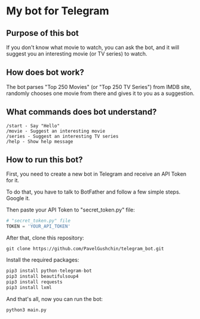 # My bot for Telegram

## Purpose of this bot
If you don't know what movie to watch, you can ask the bot, and it will suggest you an interesting movie (or TV series) to watch.

## How does bot work?
The bot parses "Top 250 Movies" (or "Top 250 TV Series") from IMDB site, randomly chooses one movie from there and gives it to you as a suggestion. 

## What commands does bot understand?
```text
/start - Say "Hello"
/movie - Suggest an interesting movie
/series - Suggest an interesting TV series
/help - Show help message
```

## How to run this bot?
First, you need to create a new bot in Telegram and receive an API Token for it.

To do that, you have to talk to BotFather and follow a few simple steps. Google it.

Then paste your API Token to "secret_token.py" file:

```python
# "secret_token.py" file
TOKEN = 'YOUR_API_TOKEN'
```

After that, clone this repository:

```shell
git clone https://github.com/PavelGushchin/telegram_bot.git
```

Install the required packages:

```python
pip3 install python-telegram-bot
pip3 install beautifulsoup4
pip3 install requests
pip3 install lxml
```

And that's all, now you can run the bot:
```shell
python3 main.py
```